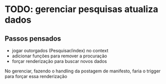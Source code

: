 # TODO: gerenciar pesquisas atualiza dados

## Passos pensados

- jogar outorgados (Pesquisar/index) no context
- adicionar funções para remover a procuração
- forçar renderização para buscar novos dados

No gerenciar, fazendo o handling da postagem de manifesto, faria o trigger para forçar essa renderização
